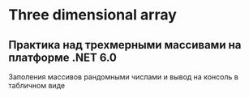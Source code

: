 # Three dimensional array
## Практика над трехмерными массивами на платформе .NET 6.0



Заполения массивов рандомными числами и вывод на консоль в табличном виде
